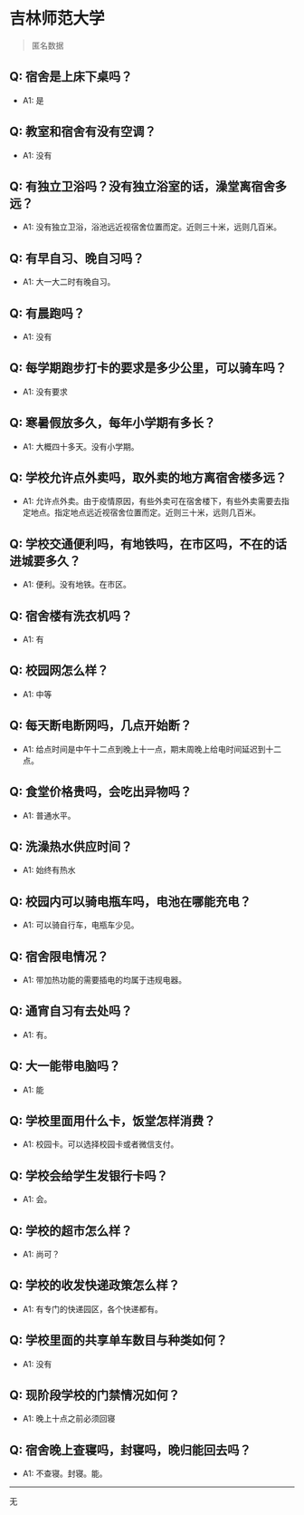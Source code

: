 # 吉林师范大学
> 匿名数据
## Q: 宿舍是上床下桌吗？
- A1: 是
## Q: 教室和宿舍有没有空调？
- A1: 没有
## Q: 有独立卫浴吗？没有独立浴室的话，澡堂离宿舍多远？
- A1: 没有独立卫浴，浴池远近视宿舍位置而定。近则三十米，远则几百米。
## Q: 有早自习、晚自习吗？
- A1: 大一大二时有晚自习。
## Q: 有晨跑吗？
- A1: 没有
## Q: 每学期跑步打卡的要求是多少公里，可以骑车吗？
- A1: 没有要求
## Q: 寒暑假放多久，每年小学期有多长？
- A1: 大概四十多天。没有小学期。
## Q: 学校允许点外卖吗，取外卖的地方离宿舍楼多远？
- A1: 允许点外卖。由于疫情原因，有些外卖可在宿舍楼下，有些外卖需要去指定地点。指定地点远近视宿舍位置而定。近则三十米，远则几百米。
## Q: 学校交通便利吗，有地铁吗，在市区吗，不在的话进城要多久？
- A1: 便利。没有地铁。在市区。
## Q: 宿舍楼有洗衣机吗？
- A1: 有
## Q: 校园网怎么样？
- A1: 中等
## Q: 每天断电断网吗，几点开始断？
- A1: 给点时间是中午十二点到晚上十一点，期末周晚上给电时间延迟到十二点。
## Q: 食堂价格贵吗，会吃出异物吗？
- A1: 普通水平。
## Q: 洗澡热水供应时间？
- A1: 始终有热水
## Q: 校园内可以骑电瓶车吗，电池在哪能充电？
- A1: 可以骑自行车，电瓶车少见。
## Q: 宿舍限电情况？
- A1: 带加热功能的需要插电的均属于违规电器。
## Q: 通宵自习有去处吗？
- A1: 有。
## Q: 大一能带电脑吗？
- A1: 能
## Q: 学校里面用什么卡，饭堂怎样消费？
- A1: 校园卡。可以选择校园卡或者微信支付。
## Q: 学校会给学生发银行卡吗？
- A1: 会。
## Q: 学校的超市怎么样？
- A1: 尚可？
## Q: 学校的收发快递政策怎么样？
- A1: 有专门的快递园区，各个快递都有。
## Q: 学校里面的共享单车数目与种类如何？
- A1: 没有
## Q: 现阶段学校的门禁情况如何？
- A1: 晚上十点之前必须回寝
## Q: 宿舍晚上查寝吗，封寝吗，晚归能回去吗？
- A1: 不查寝。封寝。能。
***
无